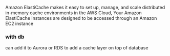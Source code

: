 Amazon ElastiCache makes it easy to set up, manage, and scale distributed in-memory cache environments in the AWS Cloud, Your Amazon ElastiCache instances are designed to be accessed through an Amazon EC2 instance
### with db
can add it to Aurora or RDS to add a cache layer on top of database
